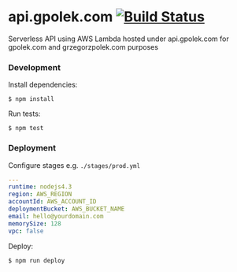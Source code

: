 # api.gpolek.com [![Build Status](https://travis-ci.org/gpolek/api.gpolek.com.svg?branch=master)](https://travis-ci.org/gpolek/api.gpolek.com)

Serverless API using AWS Lambda hosted under api.gpolek.com for gpolek.com and grzegorzpolek.com purposes

### Development

Install dependencies:

    $ npm install

Run tests:

    $ npm test

### Deployment

Configure stages e.g. `./stages/prod.yml`

```yaml
---
runtime: nodejs4.3
region: AWS_REGION
accountId: AWS_ACCOUNT_ID
deploymentBucket: AWS_BUCKET_NAME
email: hello@yourdomain.com
memorySize: 128
vpc: false
```

Deploy:

    $ npm run deploy
